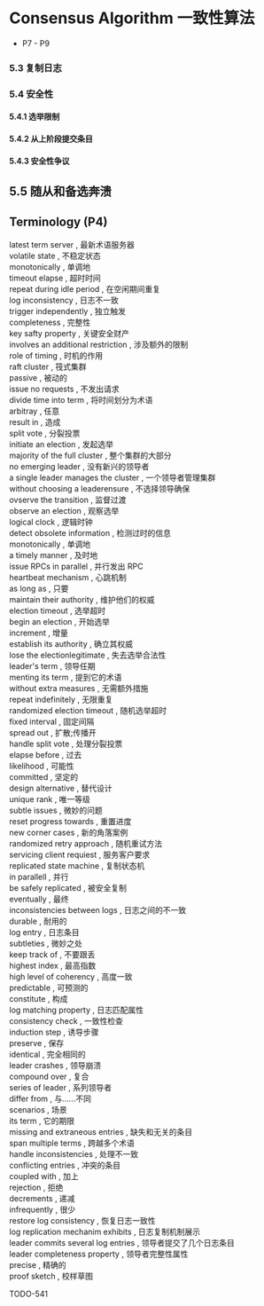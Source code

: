 # Consensus Algorithm 一致性算法    
- P7 - P9  
  
### 5.3 复制日志  
  
### 5.4 安全性  
  
#### 5.4.1 选举限制  
  
#### 5.4.2 从上阶段提交条目   
  
#### 5.4.3 安全性争议  
  
## 5.5 随从和备选奔溃  
  
  
## Terminology (P4)  
latest term server	,	最新术语服务器  
volatile state	,	不稳定状态  
monotonically	,	单调地  
timeout elapse	,	超时时间  
repeat during idle period	,	在空闲期间重复  
log inconsistency	,	日志不一致  
trigger independently	,	独立触发  
completeness	,	完整性  
key safty property	,	关键安全财产  
involves an additional restriction	,	涉及额外的限制  
role of timing	,	时机的作用  
raft cluster	,	筏式集群  
passive	,	被动的  
issue no requests	,	不发出请求  
divide time into term	,	将时间划分为术语  
arbitray	,	任意  
result in	,	造成  
split vote	,	分裂投票  
initiate an election	,	发起选举  
majority of the full cluster	,	整个集群的大部分  
no emerging leader	,	没有新兴的领导者  
a single leader manages the cluster	,	一个领导者管理集群  
without choosing a leaderensure	,	不选择领导确保  
ovserve the transition	,	监督过渡  
observe an election	,	观察选举  
logical clock	,	逻辑时钟  
detect obsolete information	,	检测过时的信息  
monotonically	,	单调地  
a timely manner	,	及时地  
issue RPCs in parallel	,	并行发出 RPC  
heartbeat mechanism	,	心跳机制  
as long as	,	只要  
maintain their authority	,	维护他们的权威  
election timeout	,	选举超时  
begin an election	,	开始选举  
increment	,	增量  
establish its authority	,	确立其权威  
lose the electionlegitimate	,	失去选举合法性  
leader's term	,	领导任期  
menting its term	,	提到它的术语  
without extra measures	,	无需额外措施  
repeat indefinitely	,	无限重复  
randomized election timeout	,	随机选举超时  
fixed interval	,	固定间隔  
spread out	,	扩散;传播开  
handle split vote	,	处理分裂投票  
elapse before	,	过去  
likelihood	,	可能性  
committed	,	坚定的  
design alternative	,	替代设计  
unique rank	,	唯一等级  
subtle issues	,	微妙的问题  
reset progress towards	,	重置进度  
new corner cases	,	新的角落案例  
randomized retry approach	,	随机重试方法  
servicing client requiest	,	服务客户要求  
replicated state machine	,	复制状态机  
in parallell	,	并行  
be safely replicated	,	被安全复制  
eventually	,	最终  
inconsistencies between logs	,	日志之间的不一致  
durable	,	耐用的  
log entry	,	日志条目  
subtleties	,	微妙之处  
keep track of 	,	不要跟丢  
highest index	,	最高指数  
high level of coherency	,	高度一致  
predictable	,	可预测的  
constitute	,	构成  
log matching property	,	日志匹配属性  
consistency check	,	一致性检查  
induction step	,	诱导步骤  
preserve	,	保存  
identical	,	完全相同的  
leader crashes	,	领导崩溃  
compound over	,	复合  
series of leader	,	系列领导者  
differ from	,	与......不同  
scenarios	,	场景  
its term	,	它的期限  
missing and extraneous entries	,	缺失和无关的条目  
span multiple terms	,	跨越多个术语  
handle inconsistencies	,	处理不一致  
conflicting entries	,	冲突的条目  
coupled with	,	加上  
rejection	,	拒绝  
decrements	,	递减  
infrequently	,	很少  
restore log consistency	,	恢复日志一致性  
log replication mechanim exhibits	,	日志复制机制展示  
leader commits several log entries	,	领导者提交了几个日志条目  
leader completeness property	,	领导者完整性属性  
precise	,	精确的  
proof sketch	,	校样草图  
  
TODO-541  
  
  
  
  
  
  
  
  
  
  
  
  
  
  
  
  
  
  
  
  
  
  
  
  
  
  
  
    
  